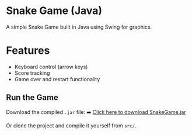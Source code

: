 # Snake Game (Java)

A simple Snake Game built in Java using Swing for graphics.

# Features
- Keyboard control (arrow keys)
- Score tracking
- Game over and restart functionality

## Run the Game

Download the compiled `.jar` file:
➡️ [Click here to download SnakeGame.jar](./SnakeGame.jar)

Or clone the project and compile it yourself from `src/`.
